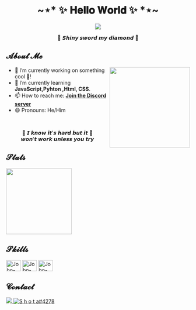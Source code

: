 <h1 align="center">~⋆* ✨ 𝐇𝐞𝐥𝐥𝐨 𝐖𝐨𝐫𝐥𝐝 ✨ *⋆~</h1>

<div align="center">
  <img src="https://camo.githubusercontent.com/d5ac1bf8e916980d4e70e04ff99980e89b8bb3aaa05790a5ba2a3533014841f1/68747470733a2f2f63646e2e646973636f72646170702e636f6d2f6174746163686d656e74732f3730343637373934393733303834383736392f3935373430313537343231393539313732302f332e676966">
</div>

<p align="center">🎵 𝙎𝙝𝙞𝙣𝙮 𝙨𝙬𝙤𝙧𝙙 𝙢𝙮 𝙙𝙞𝙖𝙢𝙤𝙣𝙙 🎵</p>

<h2>𝓐𝓫𝓸𝓾𝓽 𝓜𝓮</h2>

<img src="https://user-images.githubusercontent.com/43749971/134393227-26ca48dc-c446-4d55-93d0-5ff4deeb4977.gif" align="right" height="220">

<ul>
  <li>🔭 I’m currently working on something cool 🚀!</li>
  <li>🌱 I’m currently learning <b>JavaScript,Pyhton ,Html, CSS</b>.</li>
  <li>📫 How to reach me: <b><a href="https://discord.gg/jzYyQZJBtb">Join the Discord server</a></b></li>
  <li>😄 Pronouns: He/Him</li>
</ul>

<br>

<p align="center">
  🎵 𝙄 𝙠𝙣𝙤𝙬 𝙞𝙩'𝙨 𝙝𝙖𝙧𝙙 𝙗𝙪𝙩 𝙞𝙩 🎵<br>
  𝙬𝙤𝙣'𝙩 𝙬𝙤𝙧𝙠 𝙪𝙣𝙡𝙚𝙨𝙨 𝙮𝙤𝙪 𝙩𝙧𝙮
</p>

<h2>𝓢𝓽𝓪𝓽𝓼</h2>

<div>
  <img height="180em" src="https://github-readme-stats.vercel.app/api?username=Akuma-sama&show_icons=true&theme=tokyonight&include_all_commits=true&count_private=true">
</div>

<h2>𝓢𝓴𝓲𝓵𝓵𝓼</h2>

<div style="display: inline_block">
  <img align="center" alt="John-Js" height="30" width="40" src="https://cdn.jsdelivr.net/gh/devicons/devicon/icons/javascript/javascript-plain.svg">
  <img align="center" alt="John-HTML" height="30" width="40" src="https://cdn.jsdelivr.net/gh/devicons/devicon/icons/html5/html5-original.svg">
  <img align="center" alt="John-CSS" height="30" width="40" src="https://cdn.jsdelivr.net/gh/devicons/devicon/icons/css3/css3-original.svg">
</div>

<h2>𝓒𝓸𝓷𝓽𝓪𝓬𝓽</h2>

<div>
  <a href="https://www.instagram.com/s3npa1__/" target="_blank">
  <img src="https://img.shields.io/badge/-Instagram-%23E4405F?style=for-the-badge&logo=instagram&logoColor=white" target="_blank">
  </a>
  <a href="https://discord.gg/jzYyQZJBtb" target="blank">
  <img src="https://img.shields.io/badge/Discord-7289DA?style=for-the-badge&logo=discord&logoColor=white" alt="S h o t a#4278">
  </a>
</div>
